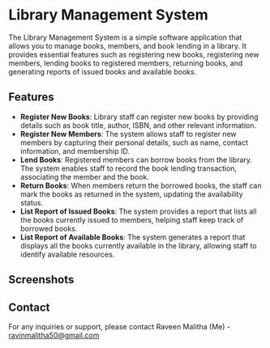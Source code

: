 # Library Management System

The Library Management System is a simple software application that allows you to manage books, members, and book lending in a library. It provides essential features such as registering new books, registering new members, lending books to registered members, returning books, and generating reports of issued books and available books.

## Features

- **Register New Books**: Library staff can register new books by providing details such as book title, author, ISBN, and other relevant information.
- **Register New Members**: The system allows staff to register new members by capturing their personal details, such as name, contact information, and membership ID.
- **Lend Books**: Registered members can borrow books from the library. The system enables staff to record the book lending transaction, associating the member and the book.
- **Return Books**: When members return the borrowed books, the staff can mark the books as returned in the system, updating the availability status.
- **List Report of Issued Books**: The system provides a report that lists all the books currently issued to members, helping staff keep track of borrowed books.
- **List Report of Available Books**: The system generates a report that displays all the books currently available in the library, allowing staff to identify available resources.

## Screenshots


## Contact
For any inquiries or support, please contact Raveen Malitha (Me) - ravinmalitha50@gmail.com
